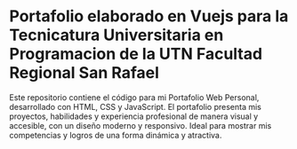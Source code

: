 # Portafolio elaborado en Vuejs para la Tecnicatura Universitaria en Programacion de la UTN Facultad Regional San Rafael 

Este repositorio contiene el código para mi Portafolio Web Personal, desarrollado con HTML, CSS y JavaScript. El portafolio presenta mis proyectos, habilidades y experiencia profesional de manera visual y accesible, con un diseño moderno y responsivo. Ideal para mostrar mis competencias y logros de una forma dinámica y atractiva.
